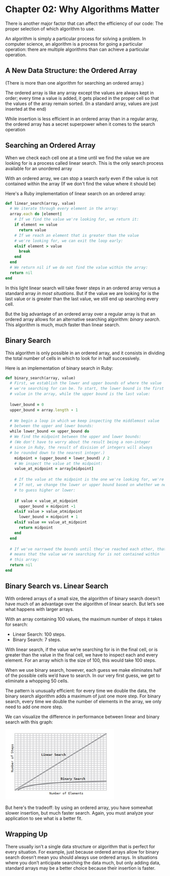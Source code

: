 # Chapter 02: Why Algorithms Matter

There is another major factor that can affect the efficiency of our code: The proper selection of which algorithm to use.

An algorithm is simply a particular process for solving a problem. In computer science, an algorithm is a process for going a particular operation: there are multiple algorithms than can achieve a particular operation.

## A New Data Structure: the Ordered Array

(There is more than one algorithm for searching an ordered array.)

The ordered array is like any array except the values are always kept in order; every time a value is added, it gets placed in the proper cell so that the values of the array remain sorted. (In a standard array, values are just inserted at the end)

While insertion is less efficient in an ordered array than in a regular array, the ordered array has a secret superpower when it comes to the search operation

## Searching an Ordered Array

When we check each cell one at a time until we find the value we are looking for is a process called linear search. This is the only search process available for an unordered array

With an ordered array, we can stop a search early even if the value is not contained within the array (If we don't find the value where it should be)

Here's a Ruby implementation of linear search on an ordered array:

```ruby
def linear_search(array, value)
  # We iterate through every element in the array:
  array.each do |element|
    # If we find the value we're looking for, we return it:
    if element == value
      return value
    # If we reach an element that is greater than the value
    # we're looking for, we can exit the loop early:
    elsif element > value
      break
    end
  end
  # We return nil if we do not find the value within the array:
  return nil
end
```

In this light linear search will take fewer steps in an ordered array versus a standard array _in most situations_. But if the value we are looking for is the last value or is greater than the last value, we still end up searching every cell.

But the big advantage of an ordered array over a regular array is that an ordered array allows for an alternative searching algorithm: _binary search_. This algorithm is much, much faster than linear search.

## Binary Search

This algorithm is only possible in an ordered array, and it consists in dividing the total number of cells in which to look for in half successively.  

Here is an implementation of binary search in Ruby:

```ruby
def binary_search(array, value)
  # First, we establish the lower and upper bounds of where the value
  # we're searching for can be. To start, the lower bound is the first
  # value in the array, while the upper bound is the last value:

  lower_bound = 0
  upper_bound = array.length - 1

  # We begin a loop in which we keep inspecting the middlemost value
  # between the upper and lower bounds:
  while lower_bound <= upper_bound do
  # We find the midpoint between the upper and lower bounds:
  # (We don't have to worry about the result being a non-integer
  # since in Ruby, the result of division of integers will always
  # be rounded down to the nearest integer.)
    midpoint = (upper_bound + lower_bound) / 2
    # We inspect the value at the midpoint:
    value_at_midpoint = array[midpoint]

    # If the value at the midpoint is the one we're looking for, we're done.
    # If not, we change the lower or upper bound based on whether we need
    # to guess higher or lower:

    if value < value_at_midpoint
      upper_bound = midpoint -1
    elsif value > value_atmidpoint
      lower_bound = midpoint + 1
    elsif value == value_at_midpoint
      return midpoint
    end
  end

  # If we've narrowed the bounds until they've reached each other, that
  # means that the value we're searching for is not contained within
  # this array:
  return nil
end
```

## Binary Search vs. Linear Search

With ordered arrays of a small size, the algorithm of binary search doesn’t have much of an advantage over the algorithm of linear search. But let’s see what happens with larger arrays. 

With an array containing 100 values, the maximum number of steps it takes for search:
- Linear Search: 100 steps.
- Binary Search: 7 steps.

With linear search, if the value we’re searching for is in the final cell, or is greater than the value in the final cell, we have to inspect each and every element. For an array which is the size of 100, this would take 100 steps. 

When we use binary search, however, each guess we make eliminates half of the possible cells we’d have to search. In our very first guess, we get to eliminate a whopping 50 cells.

The pattern is unusually efficient: for every time we double the data, the binary search algorithm adds a maximum of just one more step.  For binary search, every time we double the number of elements in the array, we only need to add one more step.

We can visualize the difference in performance between linear and binary search with this graph:

![title](images/01.jpg)

But here's the tradeoff: by using an ordered array, you have somewhat slower insertion, but much faster search. Again, you must analyze your application to see what is a better fit.

## Wrapping Up

There usually isn’t a single data structure or algorithm that is perfect for every situation. For example, just because ordered arrays allow for binary search doesn’t mean you should always use ordered arrays. In situations where you don’t anticipate searching the data much, but only adding data, standard arrays may be a better choice because their insertion is faster.